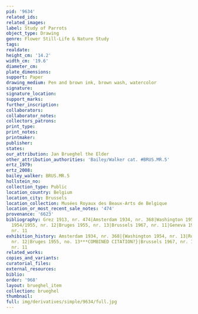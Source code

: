```yaml
---
pid: '9634'
related_ids: 
related_images: 
label: Study of Parrots
object_type: Drawing
genre: Flower Still-Life & Nature Study
tags: 
realdate: 
height_cm: '14.2'
width_cm: '19.6'
diameter_cm: 
plate_dimensions: 
support: Paper
drawing_medium: Pen and brown ink, brown wash, watercolor
signature: 
signature_location: 
support_marks: 
further_inscription: 
collaborators: 
collaborator_notes: 
collectors_patrons: 
print_type: 
print_notes: 
printmaker: 
publisher: 
states: 
our_attribution: Jan Brueghel the Elder
other_attribution_authorities: 'Bailey/Walker cat. #BRUS.MR.5'
ertz_1979: 
ertz_2008: 
bailey_walker: BRUS.MR.5
hollstein_no: 
collection_type: Public
location_country: Belgium
location_city: Brussels
location_collection: Musées Royaux des Beaux-Arts de Belgique
location_or_most_recent_sale_notes: '474'
provenance: '6623'
bibliography: Grez 1913, nr. 474|Amsterdam 1934, nr. 368|Washington 1954, nr. 13|Rotterdam
  1954/1955, nr. 12|Bruges 1955, nr. 13|Brussels 1967, nr. 11|Geneva 1969-70, p. 16,
  nr. 11
exhibition_history: Amsterdam 1934, nr. 368|{Washington 1954, nr. 13|Rotterdam 1954/1955,
  nr. 12|Bruges 1955, no. 13***COMBINED CITATION?}|Brussels 1967, nr. 11|Geneva 1969-70,
  nr. 11
related_works: 
copies_and_variants: 
curatorial_files: 
external_resources: 
biblio: 
order: '968'
layout: brueghel_item
collection: brueghel
thumbnail: 
full: img/derivatives/simple/9634/full.jpg
---
```

